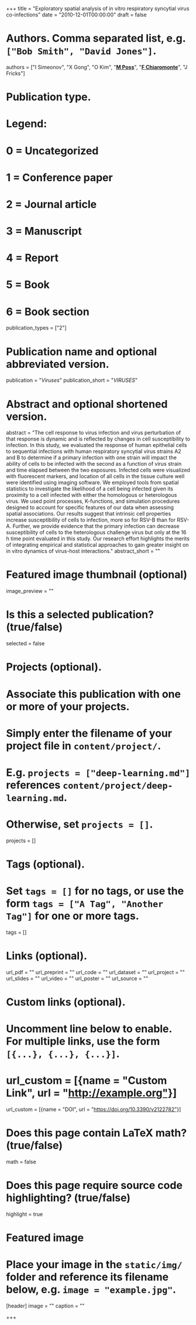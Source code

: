 +++
title = "Exploratory spatial analysis of in vitro respiratory syncytial virus co-infections"
date = "2010-12-01T00:00:00"
draft = false

# Authors. Comma separated list, e.g. `["Bob Smith", "David Jones"]`.
authors = ["I Simeonov", "X Gong", "O Kim", "[__M Poss__](https://www.huck.psu.edu/users/mary-poss)", "[__F Chiaromonte__](http://sites.psu.edu/chiaromonte)", "J Fricks"]

# Publication type.
# Legend:
# 0 = Uncategorized
# 1 = Conference paper
# 2 = Journal article
# 3 = Manuscript
# 4 = Report
# 5 = Book
# 6 = Book section
publication_types = ["2"]

# Publication name and optional abbreviated version.
publication = "_Viruses_"
publication_short = "_VIRUSES_"

# Abstract and optional shortened version.
abstract = "The cell response to virus infection and virus perturbation of that response is dynamic and is reflected by changes in cell susceptibility to infection. In this study, we evaluated the response of human epithelial cells to sequential infections with human respiratory syncytial virus strains A2 and B to determine if a primary infection with one strain will impact the ability of cells to be infected with the second as a function of virus strain and time elapsed between the two exposures. Infected cells were visualized with fluorescent markers, and location of all cells in the tissue culture well were identified using imaging software. We employed tools from spatial statistics to investigate the likelihood of a cell being infected given its proximity to a cell infected with either the homologous or heterologous virus. We used point processes, K-functions, and simulation procedures designed to account for specific features of our data when assessing spatial associations. Our results suggest that intrinsic cell properties increase susceptibility of cells to infection, more so for RSV-B than for RSV-A. Further, we provide evidence that the primary infection can decrease susceptibility of cells to the heterologous challenge virus but only at the 16 h time point evaluated in this study. Our research effort highlights the merits of integrating empirical and statistical approaches to gain greater insight on in vitro dynamics of virus-host interactions."
abstract_short = ""

# Featured image thumbnail (optional)
image_preview = ""

# Is this a selected publication? (true/false)
selected = false

# Projects (optional).
#   Associate this publication with one or more of your projects.
#   Simply enter the filename of your project file in `content/project/`.
#   E.g. `projects = ["deep-learning.md"]` references `content/project/deep-learning.md`.
#   Otherwise, set `projects = []`.
projects = []

# Tags (optional).
#   Set `tags = []` for no tags, or use the form `tags = ["A Tag", "Another Tag"]` for one or more tags.
tags = []

# Links (optional).
url_pdf = ""
url_preprint = ""
url_code = ""
url_dataset = ""
url_project = ""
url_slides = ""
url_video = ""
url_poster = ""
url_source = ""

# Custom links (optional).
#   Uncomment line below to enable. For multiple links, use the form `[{...}, {...}, {...}]`.
# url_custom = [{name = "Custom Link", url = "http://example.org"}]
url_custom = [{name = "DOI", url = "https://doi.org/10.3390/v2122782"}]

# Does this page contain LaTeX math? (true/false)
math = false

# Does this page require source code highlighting? (true/false)
highlight = true

# Featured image
# Place your image in the `static/img/` folder and reference its filename below, e.g. `image = "example.jpg"`.
[header]
image = ""
caption = ""

+++
